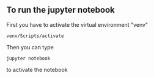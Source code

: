 ## To run the jupyter notebook

First you have to activate the virtual environment "venv"

    venv/Scripts/activate

Then you can type

    jupyter notebook

to activate the notebook